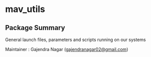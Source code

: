# mav_utils

## Package Summary

General launch files, parameters and scripts running on our systems 

Maintainer : Gajendra Nagar (gajendranagar02@gmail.com)

